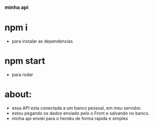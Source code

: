 ### minha api

  # npm i
  - para instalar as dependencias

  # npm start
  - para rodar

  # about:
  - essa API esta conectada a um banco pessoal, em meu servidor.
  - estou pegando os dados enviado pelo o Front e salvando
  no banco.
  - minha api enviei para o heroku de forma rapida e simples
